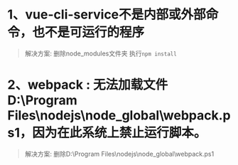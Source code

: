 # 1、vue-cli-service不是内部或外部命令，也不是可运行的程序
> 解决方案: 删除node_modules文件夹 执行`npm install`
# 2、webpack : 无法加载文件 D:\Program Files\nodejs\node_global\webpack.ps1，因为在此系统上禁止运行脚本。
> 解决方案: 删除D:\Program Files\nodejs\node_global\webpack.ps1